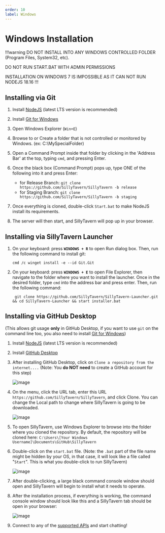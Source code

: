 ```yaml
---
order: 10
label: Windows
---
```

# Windows Installation

!!!warning
DO NOT INSTALL INTO ANY WINDOWS CONTROLLED FOLDER (Program Files, System32, etc).

DO NOT RUN START.BAT WITH ADMIN PERMISSIONS

INSTALLATION ON WINDOWS 7 IS IMPOSSIBLE AS IT CAN NOT RUN NODEJS 18.16
!!!

## Installing via Git

1. Install [NodeJS](https://nodejs.org/en) (latest LTS version is recommended)
2. Install [Git for Windows](https://gitforwindows.org/)
3. Open Windows Explorer (`Win+E`)
4. Browse to or Create a folder that is not controlled or monitored by Windows. (ex: C:\MySpecialFolder\)
5. Open a Command Prompt inside that folder by clicking in the 'Address Bar' at the top, typing `cmd`, and pressing Enter.
6. Once the black box (Command Prompt) pops up, type ONE of the following into it and press Enter:

   - for Release Branch: `git clone https://github.com/SillyTavern/SillyTavern -b release`
   - for Staging Branch: `git clone https://github.com/SillyTavern/SillyTavern -b staging`

7. Once everything is cloned, double-click `Start.bat` to make NodeJS install its requirements.
8. The server will then start, and SillyTavern will pop up in your browser.

## Installing via SillyTavern Launcher

1.  On your keyboard: press **`WINDOWS + R`** to open Run dialog box. Then, run the following command to install git:
    ```shell
    cmd /c winget install -e --id Git.Git
    ```
2. On your keyboard: press **`WINDOWS + E`** to open File Explorer, then navigate to the folder where you want to install the launcher. Once in the desired folder, type `cmd` into the address bar and press enter. Then, run the following command: 
   ```shell
    git clone https://github.com/SillyTavern/SillyTavern-Launcher.git && cd SillyTavern-Launcher && start installer.bat
    ```

## Installing via GitHub Desktop
(This allows git usage **only** in GitHub Desktop, if you want to use `git` on the command line too, you also need to install [Git for Windows](https://gitforwindows.org/))

1. Install [NodeJS](https://nodejs.org/en) (latest LTS version is recommended)
2. Install [GitHub Desktop](https://central.github.com/deployments/desktop/desktop/latest/win32)
3. After installing GitHub Desktop, click on `Clone a repository from the internet....` (Note: You **do NOT need** to create a GitHub account for this step)
  
    ![image](/static/windows-1.png)

4. On the menu, click the URL tab, enter this URL `https://github.com/SillyTavern/SillyTavern`, and click Clone. You can change the Local path to change where SillyTavern is going to be downloaded.

    ![image](/static/windows-2.png)

5. To open SillyTavern, use Windows Explorer to browse into the folder where you cloned the repository. By default, the repository will be cloned here: `C:\Users\[Your Windows Username]\Documents\GitHub\SillyTavern`
  
6. Double-click on the `start.bat` file. (Note: the `.bat` part of the file name might be hidden by your OS, in that case, it will look like a file called "`Start`". This is what you double-click to run SillyTavern)

    ![image](/static/windows-3.png)

7. After double-clicking, a large black command console window should open and SillyTavern will begin to install what it needs to operate.
  
8. After the installation process, if everything is working, the command console window should look like this and a SillyTavern tab should be open in your browser:

    ![image](/static/windows-4.png)

9. Connect to any of the [supported APIs](/Usage/API_Connections/index.md) and start chatting!
